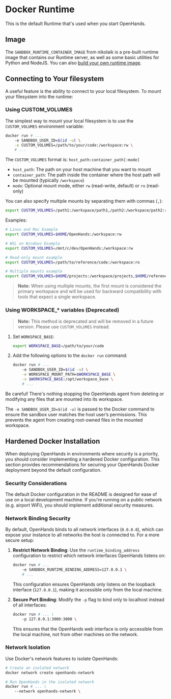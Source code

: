 # Docker Runtime

This is the default Runtime that's used when you start OpenHands.

## Image
The `SANDBOX_RUNTIME_CONTAINER_IMAGE` from nikolaik is a pre-built runtime image
that contains our Runtime server, as well as some basic utilities for Python and NodeJS.
You can also [build your own runtime image](../how-to/custom-sandbox-guide).

## Connecting to Your filesystem
A useful feature is the ability to connect to your local filesystem. To mount your filesystem into the runtime:

### Using CUSTOM_VOLUMES

The simplest way to mount your local filesystem is to use the `CUSTOM_VOLUMES` environment variable:

```bash
docker run # ...
    -e SANDBOX_USER_ID=$(id -u) \
    -e CUSTOM_VOLUMES=/path/to/your/code:/workspace:rw \
    # ...
```

The `CUSTOM_VOLUMES` format is: `host_path:container_path[:mode]`

- `host_path`: The path on your host machine that you want to mount
- `container_path`: The path inside the container where the host path will be mounted (typically `/workspace`)
- `mode`: Optional mount mode, either `rw` (read-write, default) or `ro` (read-only)

You can also specify multiple mounts by separating them with commas (`,`):

```bash
export CUSTOM_VOLUMES=/path1:/workspace/path1,/path2:/workspace/path2:ro
```

Examples:

```bash
# Linux and Mac Example
export CUSTOM_VOLUMES=$HOME/OpenHands:/workspace:rw

# WSL on Windows Example
export CUSTOM_VOLUMES=/mnt/c/dev/OpenHands:/workspace:rw

# Read-only mount example
export CUSTOM_VOLUMES=/path/to/reference/code:/workspace:ro

# Multiple mounts example
export CUSTOM_VOLUMES=$HOME/projects:/workspace/projects,$HOME/reference:/workspace/reference:ro
```

> **Note:** When using multiple mounts, the first mount is considered the primary workspace and will be used for backward compatibility with tools that expect a single workspace.

### Using WORKSPACE_* variables (Deprecated)

> **Note:** This method is deprecated and will be removed in a future version. Please use `CUSTOM_VOLUMES` instead.

1. Set `WORKSPACE_BASE`:

    ```bash
    export WORKSPACE_BASE=/path/to/your/code
    ```

2. Add the following options to the `docker run` command:

    ```bash
    docker run # ...
        -e SANDBOX_USER_ID=$(id -u) \
        -e WORKSPACE_MOUNT_PATH=$WORKSPACE_BASE \
        -v $WORKSPACE_BASE:/opt/workspace_base \
        # ...
    ```

Be careful! There's nothing stopping the OpenHands agent from deleting or modifying
any files that are mounted into its workspace.

The `-e SANDBOX_USER_ID=$(id -u)` is passed to the Docker command to ensure the sandbox user matches the host user’s
permissions. This prevents the agent from creating root-owned files in the mounted workspace.

## Hardened Docker Installation

When deploying OpenHands in environments where security is a priority, you should consider implementing a hardened
Docker configuration. This section provides recommendations for securing your OpenHands Docker deployment beyond the default configuration.

### Security Considerations

The default Docker configuration in the README is designed for ease of use on a local development machine. If you're
running on a public network (e.g. airport WiFi), you should implement additional security measures.

### Network Binding Security

By default, OpenHands binds to all network interfaces (`0.0.0.0`), which can expose your instance to all networks the
host is connected to. For a more secure setup:

1. **Restrict Network Binding**: Use the `runtime_binding_address` configuration to restrict which network interfaces OpenHands listens on:

   ```bash
   docker run # ...
       -e SANDBOX_RUNTIME_BINDING_ADDRESS=127.0.0.1 \
       # ...
   ```

   This configuration ensures OpenHands only listens on the loopback interface (`127.0.0.1`), making it accessible only from the local machine.

2. **Secure Port Binding**: Modify the `-p` flag to bind only to localhost instead of all interfaces:

   ```bash
   docker run # ... \
       -p 127.0.0.1:3000:3000 \
   ```

   This ensures that the OpenHands web interface is only accessible from the local machine, not from other machines on the network.

### Network Isolation

Use Docker's network features to isolate OpenHands:

```bash
# Create an isolated network
docker network create openhands-network

# Run OpenHands in the isolated network
docker run # ... \
    --network openhands-network \
```
